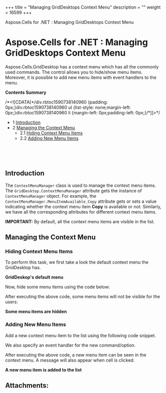 +++
title = "Managing GridDesktops Context Menu" 
description = "" 
weight = 16599 
+++

Aspose.Cells for .NET : Managing GridDesktops Context Menu  

# Aspose.Cells for .NET : Managing GridDesktops Context Menu


Aspose.Cells.GridDesktop has a context menu which has all the commonly used commands. The control allows you to hide/show menu items. Moreover, it is possible to add new menu items with event handlers to the menu.

**Contents Summary**

/\*<!\[CDATA\[\*/div.rbtoc1590738140960 {padding: 0px;}div.rbtoc1590738140960 ul {list-style: none;margin-left: 0px;}div.rbtoc1590738140960 li {margin-left: 0px;padding-left: 0px;}/\*\]\]>\*/

*   1 [Introduction](#ManagingGridDesktopsContextMenu-Introduction)
*   2 [Managing the Context Menu](#ManagingGridDesktopsContextMenu-ManagingtheContextMenu)
    *   2.1 [Hiding Context Menu Items](#ManagingGridDesktopsContextMenu-HidingContextMenuItems)
    *   2.2 [Adding New Menu Items](#ManagingGridDesktopsContextMenu-AddingNewMenuItems)

 

 

## Introduction

The `ContextMenuManager` class is used to manage the context menu items. The `GridDesktop.ContextMenuManager` attribute gets the instance of `ContextMenuManager` object. For example, the `ContextMenuManager.MenuItemAvailable_Copy` attribute gets or sets a value indicating whether the context menu item **Copy** is available or not. Similarly, we have all the corresponding attributes for different context menu items.

**IMPORTANT:** By default, all the context menu items are visible in the list.

## Managing the Context Menu

### Hiding Context Menu Items

To perform this task, we first take a look the default context menu the GridDesktop has.

**GridDeskop's default menu**  

Now, hide some menu items using the code below:

After executing the above code, some menu items will not be visible for the users:

**Some menu items are hidden**  

### Adding New Menu Items

Add a new context menu item to the list using the following code snippet.

  
We also specify an event handler for the new command/option.

After executing the above code, a new menu item can be seen in the context menu. A message will also appear when cell is clicked.

**A new menu item is added to the list**  

## Attachments:


